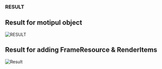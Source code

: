 ### RESULT

## Result for motipul object
![RESULT](Result/0110_1.jpg)

## Result for adding FrameResource & RenderItems
![Result](Result/image0.gif)
